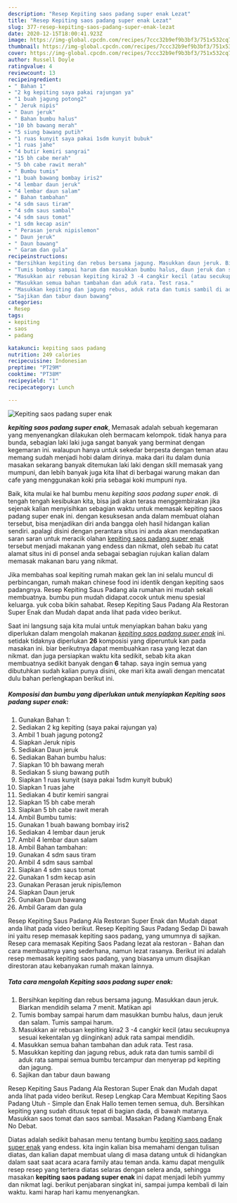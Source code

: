 ```yaml
---
description: "Resep Kepiting saos padang super enak Lezat"
title: "Resep Kepiting saos padang super enak Lezat"
slug: 377-resep-kepiting-saos-padang-super-enak-lezat
date: 2020-12-15T18:00:41.923Z
image: https://img-global.cpcdn.com/recipes/7ccc32b9ef9b3bf3/751x532cq70/kepiting-saos-padang-super-enak-foto-resep-utama.jpg
thumbnail: https://img-global.cpcdn.com/recipes/7ccc32b9ef9b3bf3/751x532cq70/kepiting-saos-padang-super-enak-foto-resep-utama.jpg
cover: https://img-global.cpcdn.com/recipes/7ccc32b9ef9b3bf3/751x532cq70/kepiting-saos-padang-super-enak-foto-resep-utama.jpg
author: Russell Doyle
ratingvalue: 4
reviewcount: 13
recipeingredient:
- " Bahan 1"
- "2 kg kepiting saya pakai rajungan ya"
- "1 buah jagung potong2"
- " Jeruk nipis"
- " Daun jeruk"
- " Bahan bumbu halus"
- "10 bh bawang merah"
- "5 siung bawang putih"
- "1 ruas kunyit saya pakai 1sdm kunyit bubuk"
- "1 ruas jahe"
- "4 butir kemiri sangrai"
- "15 bh cabe merah"
- "5 bh cabe rawit merah"
- " Bumbu tumis"
- "1 buah bawang bombay iris2"
- "4 lembar daun jeruk"
- "4 lembar daun salam"
- " Bahan tambahan"
- "4 sdm saus tiram"
- "4 sdm saus sambal"
- "4 sdm saus tomat"
- "1 sdm kecap asin"
- " Perasan jeruk nipislemon"
- " Daun jeruk"
- " Daun bawang"
- " Garam dan gula"
recipeinstructions:
- "Bersihkan kepiting dan rebus bersama jagung. Masukkan daun jeruk. Biarkan mendidih selama 7 menit. Matikan api"
- "Tumis bombay sampai harum dam masukkan bumbu halus, daun jeruk dan salam. Tumis sampai harum."
- "Masukkan air rebusan kepiting kira2 3 -4 cangkir kecil (atau secukupnya sesuai kekentalan yg diinginkan) aduk rata sampai mendidih."
- "Masukkan semua bahan tambahan dan aduk rata. Test rasa."
- "Masukkan kepiting dan jagung rebus, aduk rata dan tumis sambil di aduk rata sampai semua bumbu tercampur dan menyerap pd kepiting dan jagung."
- "Sajikan dan tabur daun bawang"
categories:
- Resep
tags:
- kepiting
- saos
- padang

katakunci: kepiting saos padang 
nutrition: 249 calories
recipecuisine: Indonesian
preptime: "PT29M"
cooktime: "PT38M"
recipeyield: "1"
recipecategory: Lunch

---
```



![Kepiting saos padang super enak](https://img-global.cpcdn.com/recipes/7ccc32b9ef9b3bf3/751x532cq70/kepiting-saos-padang-super-enak-foto-resep-utama.jpg)

<b><i>kepiting saos padang super enak</i></b>, Memasak adalah sebuah kegemaran yang menyenangkan dilakukan oleh bermacam kelompok. tidak hanya para bunda, sebagian laki laki juga sangat banyak yang berminat dengan kegemaran ini. walaupun hanya untuk sekedar berpesta dengan teman atau memang sudah menjadi hobi dalam dirinya. maka dari itu dalam dunia masakan sekarang banyak ditemukan laki laki dengan skill memasak yang mumpuni, dan lebih banyak juga kita lihat di berbagai warung makan dan cafe yang menggunakan koki pria sebagai koki mumpuni nya.

Baik, kita mulai ke hal bumbu menu <i>kepiting saos padang super enak</i>. di tengah tengah kesibukan kita, bisa jadi akan terasa menggembirakan jika sejenak kalian menyisihkan sebagian waktu untuk memasak kepiting saos padang super enak ini. dengan kesuksesan anda dalam membuat olahan tersebut, bisa menjadikan diri anda bangga oleh hasil hidangan kalian sendiri. apalagi disini dengan perantara situs ini anda akan mendapatkan saran saran untuk meracik olahan <u>kepiting saos padang super enak</u> tersebut menjadi makanan yang endess dan nikmat, oleh sebab itu catat alamat situs ini di ponsel anda sebagai sebagian rujukan kalian dalam memasak makanan baru yang nikmat.

Jika membahas soal kepiting rumah makan gek lan ini selalu muncul di perbincangan, rumah makan chinese food ini identik dengan kepiting saos padangnya. Resep Kepiting Saus Padang ala rumahan ini mudah sekali membuatnya. bumbu pun mudah didapat.cocok untuk menu spesial keluarga. yuk coba bikin sahabat. Resep Kepiting Saus Padang Ala Restoran Super Enak dan Mudah dapat anda lihat pada video berikut.


Saat ini langsung saja kita mulai untuk menyiapkan bahan baku yang diperlukan dalam mengolah makanan <u><i>kepiting saos padang super enak</i></u> ini. setidak tidaknya diperlukan <b>26</b> komposisi yang diperuntuk kan pada masakan ini. biar berikutnya dapat membuahkan rasa yang lezat dan nikmat. dan juga persiapkan waktu kita sedikit, sebab kita akan membuatnya sedikit banyak dengan <b>6</b> tahap. saya ingin semua yang dibutuhkan sudah kalian punya disini, oke mari kita awali dengan mencatat dulu bahan perlengkapan berikut ini.

<!--inarticleads1-->

##### Komposisi dan bumbu yang diperlukan untuk menyiapkan Kepiting saos padang super enak:

1. Gunakan  Bahan 1:
1. Sediakan 2 kg kepiting (saya pakai rajungan ya)
1. Ambil 1 buah jagung potong2
1. Siapkan  Jeruk nipis
1. Sediakan  Daun jeruk
1. Sediakan  Bahan bumbu halus:
1. Siapkan 10 bh bawang merah
1. Sediakan 5 siung bawang putih
1. Siapkan 1 ruas kunyit (saya pakai 1sdm kunyit bubuk)
1. Siapkan 1 ruas jahe
1. Sediakan 4 butir kemiri sangrai
1. Siapkan 15 bh cabe merah
1. Siapkan 5 bh cabe rawit merah
1. Ambil  Bumbu tumis:
1. Gunakan 1 buah bawang bombay iris2
1. Sediakan 4 lembar daun jeruk
1. Ambil 4 lembar daun salam
1. Ambil  Bahan tambahan:
1. Gunakan 4 sdm saus tiram
1. Ambil 4 sdm saus sambal
1. Siapkan 4 sdm saus tomat
1. Gunakan 1 sdm kecap asin
1. Gunakan  Perasan jeruk nipis/lemon
1. Siapkan  Daun jeruk
1. Gunakan  Daun bawang
1. Ambil  Garam dan gula


Resep Kepiting Saus Padang Ala Restoran Super Enak dan Mudah dapat anda lihat pada video berikut. Resep Kepiting Saus Padang Sedap Di bawah ini yaitu resep memasak kepiting saos padang, yang umumnya di sajikan. Resep cara memasak Kepiting Saos Padang lezat ala restoran - Bahan dan cara membuatnya yang sederhana, namun lezat rasanya. Berikut ini adalah resep memasak kepiting saos padang, yang biasanya umum disajikan direstoran atau kebanyakan rumah makan lainnya. 

<!--inarticleads2-->

##### Tata cara mengolah Kepiting saos padang super enak:

1. Bersihkan kepiting dan rebus bersama jagung. Masukkan daun jeruk. Biarkan mendidih selama 7 menit. Matikan api
1. Tumis bombay sampai harum dam masukkan bumbu halus, daun jeruk dan salam. Tumis sampai harum.
1. Masukkan air rebusan kepiting kira2 3 -4 cangkir kecil (atau secukupnya sesuai kekentalan yg diinginkan) aduk rata sampai mendidih.
1. Masukkan semua bahan tambahan dan aduk rata. Test rasa.
1. Masukkan kepiting dan jagung rebus, aduk rata dan tumis sambil di aduk rata sampai semua bumbu tercampur dan menyerap pd kepiting dan jagung.
1. Sajikan dan tabur daun bawang


Resep Kepiting Saus Padang Ala Restoran Super Enak dan Mudah dapat anda lihat pada video berikut. Resep Lengkap Cara Membuat Kepiting Saos Padang Utuh - Simple dan Enak Hallo temen temen semua, duh. Bersihkan kepiting yang sudah ditusuk tepat di bagian dada, di bawah matanya. Masukkan saos tomat dan saos sambal. Masakan Padang Kiambang Enak No Debat. 

Diatas adalah sedikit bahasan menu tentang bumbu <u>kepiting saos padang super enak</u> yang endess. kita ingin kalian bisa memahami dengan tulisan diatas, dan kalian dapat membuat ulang di masa datang untuk di hidangkan dalam saat saat acara acara family atau teman anda. kamu dapat mengulik resep resep yang tertera diatas selaras dengan selera anda, sehingga masakan <b>kepiting saos padang super enak</b> ini dapat menjadi lebih yummy dan nikmat lagi. berikut penjabaran singkat ini, sampai jumpa kembali di lain waktu. kami harap hari kamu menyenangkan.
